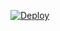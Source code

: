 [![Deploy](https://www.herokucdn.com/deploy/button.svg)](https://dashboard.heroku.com/new?template=https://github.com/badmunda011/LEGENDBOT)
